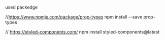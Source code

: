 used packedge


//https://www.npmjs.com/package/prop-types
npm install --save prop-types

// https://styled-components.com/
npm install styled-components@latest